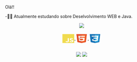 Olá!!

-👨‍🏭 Atualmente estudando sobre Deselvolvimento WEB e Java.



<div align="center">
  <a href="https://github.com/Mohamed-Alhadef">
  <img height="150em" src="https://github-readme-stats.vercel.app/api?username=Mohamed-Alhadef&show_icons=true&theme=midnight-purple&include_all_commits=true&count_private=true"/>

<div style="display: inline_block"><br>
  <img align="center" alt="Rafa-Js" height="30" width="40" src="https://raw.githubusercontent.com/devicons/devicon/master/icons/javascript/javascript-plain.svg">
  <img align="center" alt="Rafa-HTML" height="30" width="40" src="https://raw.githubusercontent.com/devicons/devicon/master/icons/html5/html5-original.svg">
  <img align="center" alt="Rafa-CSS" height="30" width="40" src="https://raw.githubusercontent.com/devicons/devicon/master/icons/css3/css3-original.svg">
  
  ##
  
  <div> 
  <a href="https://instagram.com/davy_alhadef" target="_blank"><img src="https://img.shields.io/badge/-Instagram-%23E4405F?style=for-the-badge&logo=instagram&logoColor=white" target="_blank"></a> 
  <a href = "mailto:davyalhadef02@gmail.com"><img src="https://img.shields.io/badge/-Gmail-%23333?style=for-the-badge&logo=gmail&logoColor=white" target="_blank"></a>
  
